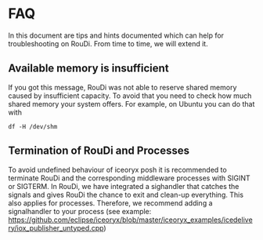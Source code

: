 # FAQ

In this document are tips and hints documented which can help for troubleshooting on RouDi.
From time to time, we will extend it.

## Available memory is insufficient

If you got this message, RouDi was not able to reserve shared memory caused by insufficient capacity.
To avoid that you need to check how much shared memory your system offers. For example, on Ubuntu you can do that with

    df -H /dev/shm

## Termination of RouDi and Processes

To avoid undefined behaviour of iceoryx posh it is recommended to terminate RouDi and the corresponding middleware
processes with SIGINT or SIGTERM. In RouDi, we have integrated a sighandler that catches the signals and gives RouDi
the chance to exit and clean-up everything. This also applies for processes. Therefore, we recommend adding a signalhandler
to your process (see example: https://github.com/eclipse/iceoryx/blob/master/iceoryx_examples/icedelivery/iox_publisher_untyped.cpp)
